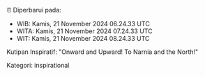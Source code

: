⏰ Diperbarui pada:
- WIB: Kamis, 21 November 2024 06.24.33 UTC
- WITA: Kamis, 21 November 2024 07.24.33 UTC
- WIT: Kamis, 21 November 2024 08.24.33 UTC

Kutipan Inspiratif:
"Onward and Upward!  To Narnia and the North!"


Kategori: inspirational

